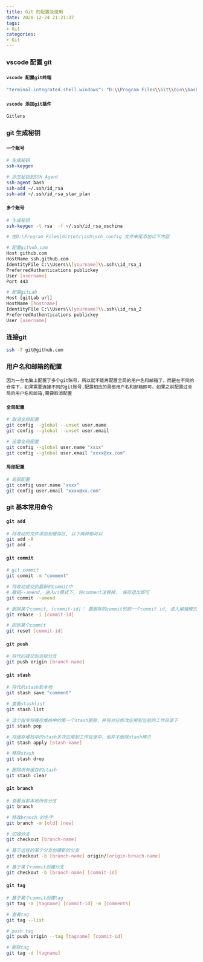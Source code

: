 ```yaml
---
title: Git 的配置及使用
date: 2020-12-24 21:21:37
tags:
- Git
categories:
- Git
---
```


### vscode 配置 git
#### `vscode 配置git终端`
``` bash
"terminal.integrated.shell.windows": "D:\\Program Files\\Git\\bin\\bash.exe"
```

#### `vscode 添加git插件`
``` bash
Gitlens
```

<!--more-->
### git 生成秘钥
#### `一个账号`
``` bash
# 生成秘钥
ssh-keygen

# 添加秘钥到SSH Agent
ssh-agent bash
ssh-add ~/.ssh/id_rsa
ssh-add ~/.ssh/id_rsa_star_plan
```

#### `多个账号`
``` bash
# 生成秘钥
ssh-keygen -t rsa  -f ~/.ssh/id_rsa_oschina

# 在D:\Program Files\Git\etc\ssh\ssh_config 文件末尾添加以下内容

# 配置github.com
Host github.com
HostName ssh.github.com
IdentityFile C:\\Users\\[yourname]\\.ssh\\id_rsa_1
PreferredAuthentications publickey
User [username]
Port 443

# 配置gitLab 
Host [gitLab url]
HostName [hostname]
IdentityFile C:\\Users\\[yourname]\\.ssh\\id_rsa_2
PreferredAuthentications publickey
User [username]
```

### 连接git
``` bash
ssh -T git@github.com
```

### 用户名和邮箱的配置
`因为一台电脑上配置了多个git账号，所以就不能再配置全局的用户名和邮箱了，而是在不同的仓库下，如果需要连接不同的git账号,配置相应的局部用户名和邮箱即可，如果之前配置过全局的用户名和邮箱,需要取消配置`

#### `全局配置`
``` bash
# 取消全局配置
git config --global --unset user.name
git config --global --unset user.email

# 设置全局配置
git config --global user.name "xxxx"
git config --global user.email "xxxx@xx.com"
```

#### `局部配置`
``` bash
# 局部配置
git config user.name "xxxx"
git config user.email "xxxx@xx.com"
```

### git 基本常用命令
#### `git add`
``` bash
# 将改动的文件添加到缓存区, 以下两种都可以
git add -A
git add .
```

#### `git commit`
``` bash
# git commit
git commit -m "comment"

# 将改动提交到最新的commit中
# 撤销--amend, 进入vi模式下, 将comment注释掉， 保存退出即可
git commit --amend

# 删除某个commit, [commit-id]： 要删除的commit的前一个commit id, 进入编辑模式后， 将要删除的commit前面的pick改成drop
git rebase -i [commit-id]

# 回到某个commit
git reset [commit-id]
```

#### `git push`
``` bash
# 将代码提交到远程分支
git push origin [branch-name]
```

#### `git stash`
``` bash
# 将代码stash到本地
git stash save "comment"

# 查看stashlist
git stash list

# 这个指令将缓存堆栈中的第一个stash删除，并将对应修改应用到当前的工作目录下
git stash pop

# 将缓存堆栈中的stash多次应用到工作目录中，但并不删除stash拷贝
git stash apply [stash-name]

# 移除stash
git stash drop

# 删除所有缓存的stash
git stash clear
```

#### `git branch`
``` bash
# 查看当前本地所有分支
git branch

# 修改branch 的名字
git branch -m [old] [new]

# 切换分支
git checkout [branch-name]

# 基于远程的某个分支创建新的分支
git checkout -b [branch-name] origin/[origin-brnach-name]

# 基于某个commit创建分支
git checkout -b [branch-name] [commit-id]
```

#### `git tag`
``` bash
# 基于某个commit创建tag
git tag -a [tagname] [commit-id] -m [comments]

# 查看tag
git tag --list

# push tag
git push origin --tag [tagname] [commit-id]

# 删除tag
git tag -d [tagname]
```


